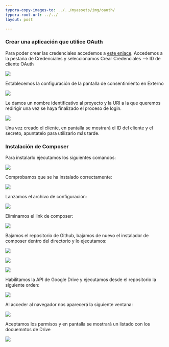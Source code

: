 ```yaml
---
typora-copy-images-to: ../../myassets/img/oauth/
typora-root-url: ../../
layout: post

---
```


### **Crear una aplicación que utilice OAuth**

Para poder crear las credenciales accedemos a [este enlace](https://console.developers.google.com/projectsselector2/apis/credentials). Accedemos a la pestaña de Credenciales y seleccionamos Crear Credenciales --> ID de cliente OAuth

![](/PePs/myassets/img/oauth/2.png)



Establecemos la configuración de la pantalla de consentimiento en Externo

![](/PePs/myassets/img/oauth/4.png)



Le damos un nombre identificativo al proyecto y la URI a la que queremos redirigir una vez se haya finalizado el proceso de login.

![](/PePs/myassets/img/oauth/6.png)



Una vez creado el cliente, en pantalla se mostrará el ID del cliente y el secreto, apuntatelo para utilizarlo más tarde.



### **Instalación de Composer**

Para instalarlo ejecutamos los siguientes comandos:

![](/PePs/myassets/img/oauth/8.png)



Comprobamos que se ha instalado correctamente:

![](/PePs/myassets/img/oauth/9.png)



Lanzamos el archivo de configuración:

![](/PePs/myassets/img/oauth/10.png)



Eliminamos el link de composer:

![](/PePs/myassets/img/oauth/11.png)



Bajamos el repositorio de Github, bajamos de nuevo el instalador de composer dentro del directorio y lo ejecutamos:

![](/PePs/myassets/img/oauth/12.png)



![](/PePs/myassets/img/oauth/13.png)



![](/PePs/myassets/img/oauth/14.png)



Habilitamos la API de Google Drive y ejecutamos desde el repositorio la siguiente orden:

![](/PePs/myassets/img/oauth/18.png)



Al acceder al navegador nos aparecerá la siguiente ventana:

![](/PePs/myassets/img/oauth/15.png)



Aceptamos los permisos y en pantalla se mostrará un listado con los docuemntos de Drive

![](/PePs/myassets/img/oauth/16.png)